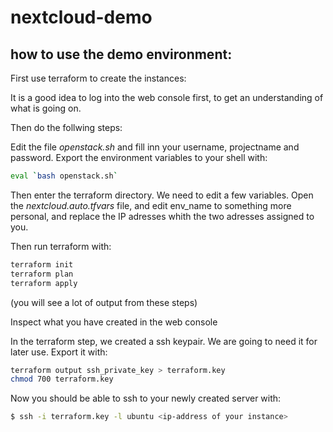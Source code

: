 # nextcloud-demo

## how to use the demo environment:

First use terraform to create the instances:

It is a good idea to log into the web console first, to get an understanding of what is going on.

Then do the follwing steps:

Edit the file _openstack.sh_ and fill inn your username, projectname and password. Export the environment variables to your shell with:

```bash
eval `bash openstack.sh`
```

Then enter the terraform directory. We need to edit a few variables. Open the _nextcloud.auto.tfvars_ file, and edit env_name to something more personal, and replace the IP adresses whith the two adresses assigned to you.

Then run terraform with:

```bash
terraform init
terraform plan
terraform apply
```

(you will see a lot of output from these steps)

Inspect what you have created in the web console

In the terraform step, we created a ssh keypair. We are going to need it for later use. Export it with:

```bash
terraform output ssh_private_key > terraform.key
chmod 700 terraform.key
```

Now you should be able to ssh to your newly created server with:

```bash
$ ssh -i terraform.key -l ubuntu <ip-address of your instance>
```

